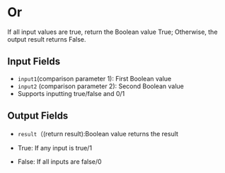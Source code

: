 # Or

If all input values are true, return the Boolean value True; Otherwise, the output result returns False.

## Input Fields

- `input1`(comparison parameter 1): First Boolean value
- `input2` (comparison parameter 2): Second Boolean value
- Supports inputting true/false and 0/1

## Output Fields

- `result`（(return result):<strong></strong>Boolean value returns the result

- True: If any input is true/1
- False: If all inputs are false/0